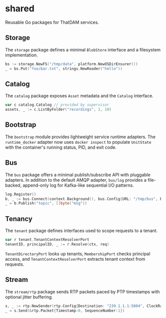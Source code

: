 # shared

Reusable Go packages for ThatDAM services.

## Storage

The `storage` package defines a minimal `BlobStore` interface and a filesystem
implementation.

```go
bs := storage.NewFS("/tmp/data", platform.NewOSDirEnsurer())
_ = bs.Put("foo/bar.txt", strings.NewReader("hello"))
```

## Catalog

The `catalog` package exposes `Asset` metadata and the `Catalog` interface.

```go
var c catalog.Catalog // provided by supervisor
assets, _ := c.ListByFolder("recordings", 1, 10)
```

## Bootstrap

The `bootstrap` module provides lightweight service runtime adapters. The
`runtime_docker` adapter now uses `docker inspect` to populate `UnitState` with
the container's running status, PID, and exit code.

## Bus

The `bus` package offers a minimal publish/subscribe API with pluggable
adapters. In addition to the default AMQP adapter, `bus/log` provides a
file-backed, append-only log for Kafka-like sequential I/O patterns.

```go
log.Register()
b, _ := bus.Connect(context.Background(), bus.Config{URL: "/tmp/bus", Exchange: "events"})
_ = b.Publish("topic", []byte("msg"))
```
## Tenancy

The `tenant` package defines interfaces used to scope requests to a tenant.

```go
var r tenant.TenantContextResolverPort
tenantID, principalID, _ := r.Resolve(ctx, req)
```

`TenantDirectoryPort` looks up tenants, `MembershipPort` checks principal access,
and `TenantContextResolverPort` extracts tenant context from requests.

## Stream

The `stream/rtp` package sends RTP packets paced by PTP timestamps with optional jitter buffering.

```go
s, _ := rtp.NewSender(rtp.Config{Destination: "239.1.1.1:5004", ClockRate: 90000})
_ = s.Send(&rtp.Packet{Timestamp:0, SequenceNumber:1})
```
